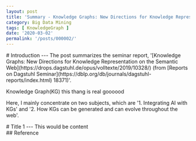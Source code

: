 ```yaml
---
layout: post
title: 'Summary - Knowledge Graphs: New Directions for Knowledge Representation on the Semantic Web' 
category: Big Data Mining
tags: [ KnowledgeGraph ]
date: '2020-03-02'
permalink: '/posts/000002/'
---
```


<div id="Introduction"></div>
# Introduction
---
The post summarizes the seminar report, '[Knowledge Graphs: New Directions for Knowledge Representation on the Semantic Web](https://drops.dagstuhl.de/opus/volltexte/2019/10328/) (from [Reports on Dagstuhl Seminar](https://dblp.org/db/journals/dagstuhl-reports/index.html) 18371)'. 

Knowledge Graph(KG)
this thang is real goooood

Here, I mainly concentrate on two subjects, which are '1. Integrating AI with KGs' and '2. How KGs can be generated and can evolve throughout the web'.

<!-- more -->

<div id="Title 1"></div>
# Title 1
---
This would be content

<div id="Reference"></div>
## Reference
